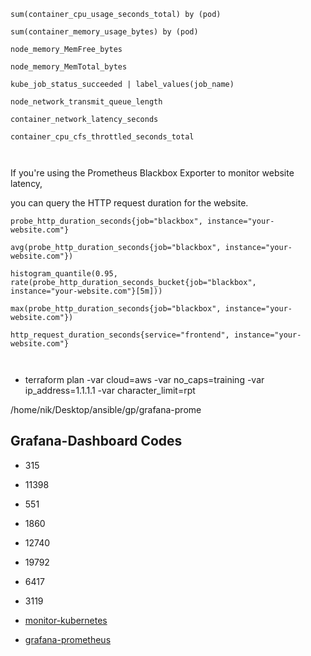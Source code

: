 

```
sum(container_cpu_usage_seconds_total) by (pod)

sum(container_memory_usage_bytes) by (pod)

node_memory_MemFree_bytes

node_memory_MemTotal_bytes

kube_job_status_succeeded | label_values(job_name)

node_network_transmit_queue_length

container_network_latency_seconds

container_cpu_cfs_throttled_seconds_total



```


If you're using the Prometheus Blackbox Exporter to monitor website latency, 

you can query the HTTP request duration for the website.


```
probe_http_duration_seconds{job="blackbox", instance="your-website.com"}

avg(probe_http_duration_seconds{job="blackbox", instance="your-website.com"})

histogram_quantile(0.95, rate(probe_http_duration_seconds_bucket{job="blackbox",
instance="your-website.com"}[5m]))

max(probe_http_duration_seconds{job="blackbox", instance="your-website.com"})

http_request_duration_seconds{service="frontend", instance="your-website.com"}



```

- terraform plan -var cloud=aws -var no_caps=training -var ip_address=1.1.1.1  -var character_limit=rpt

/home/nik/Desktop/ansible/gp/grafana-prome


## Grafana-Dashboard Codes

- 315
- 11398
- 551
- 1860
- 12740
- 19792
- 6417
- 3119






- [monitor-kubernetes](https://github.com/nik786/monitor/tree/master/monitor-kubernetes)
- [grafana-prometheus](https://github.com/monitor-ops/gp/blob/master/grafana-prome/docker-compose.yml)
